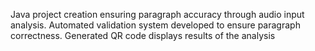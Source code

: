 Java project creation ensuring paragraph accuracy through audio input analysis.
Automated validation system developed to ensure paragraph correctness.
Generated QR code displays results of the analysis
